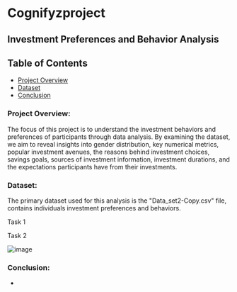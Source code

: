 # Cognifyzproject

## Investment Preferences and Behavior Analysis

## Table of Contents
- [Project Overview](#project-overview)
- [Dataset](#dataset)
- [Conclusion](#conclusion)


### Project Overview:

The focus of this project is to understand the investment behaviors and preferences of participants through data analysis. By examining the dataset, we aim to reveal insights into gender distribution, key numerical metrics, popular investment avenues, the reasons behind investment choices, savings goals, sources of investment information, investment durations, and the expectations participants have from their investments.

### Dataset:
The primary dataset used for this analysis is the "Data_set2-Copy.csv" file, contains individuals investment preferences and behaviors.

Task 1



Task 2 

![image](https://github.com/user-attachments/assets/f9b7a813-bfc2-4b07-94c1-ccbe28152353)


### Conclusion:





-





